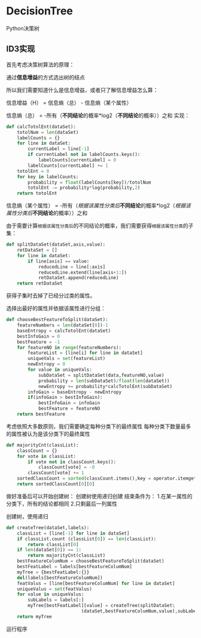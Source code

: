 # DecisionTree

Python决策树

## ID3实现

首先考虑决策树算法的原理：

通过**信息增益**的方式选出树的结点

所以我们需要知道什么是信息增益，或者只了解信息增益怎么算：

信息增益（H） = 信息熵（总） - 信息熵（某个属性）

信息熵（总） = -所有（**不同结论**的概率\*log2（**不同结论**的概率））之和
实现：
```python
def calcTotolEnt(dataSet):
    totolNum = len(dataSet)
    labelCounts = {}
    for line in dataSet:
        currentLabel = line[-1]
        if currentLabel not in labelCounts.keys():
            labelCounts[currentLabel] = 0
        labelCounts[currentLabel] += 1
    totolEnt = 0
    for key in labelCounts:
        probability = float(labelCounts[key])/totolNum
        totolEnt -= probability*log(probability,2)
    return totolEnt
```

信息熵（某个属性） = -所有（*根据该属性分类后***不同结论**的概率\*log2（*根据该属性分类后***不同结论**的概率））之和

由于需要计算`根据该属性分类后`的不同结论的概率，我们需要获得`根据该属性分类`的子集：
```python
def splitDataSet(dataSet,axis,value):
    retDataSet = []
    for line in dataSet:
        if line[axis] == value:
            reducedLine = line[:axis]
            reducedLine.extend(line[axis+1:])
            retDataSet.append(reducedLine)
    return retDataSet
```
获得子集时去掉了已经分过类的属性。

选择出最好的属性并依据该属性进行分组：
```python
def chooseBestFeatureToSplit(dataSet):
    featureNumbers = len(dataSet[0])-1
    baseEntropy = calcTotolEnt(dataSet)
    bestInfoGain = 0
    bestFeature = -1
    for featureNO in range(featureNumbers):
        featureList = [line[i] for line in dataSet]
        uniqueVals = set(featureList)
        newEntropy = 0
        for value in uniqueVals:
            subDataSet = splitDataSet(data,featureNO,value)
            probability = len(subDataSet)/float(len(dataSet))
            newEntropy += probability*calcTotolEnt(subDataSet)
        infoGain = baseEntropy - newEntropy
        if(infoGain > bestInfoGain):
            bestInfoGain = infoGain
            bestFeature = featureNO
    return bestFeature
```

考虑依照大多数原则，我们需要确定每种分类下的最终属性
每种分类下数量最多的属性被认为是该分类下的最终属性
```python
def majorityCnt(classList):
    classCount = {}
    for vote in classList:
        if vote not in classCount.keys():
            classCount[vote] = -0
        classCount[vote] += 1
    sortedClassCount = sorted(classCount.items(),key = operator.itemgetter(1),reverse = True)
    return sortedClassCount[0][0]
```

做好准备后可以开始创建树：
创建树使用递归创建
结束条件为：
1.在某一属性的分类下，所有的结论都相同
2.只剩最后一列属性

创建树，使用递归
```python
def createTree(dataSet,labels):
    classList = [line[-1] for line in dataSet]
    if classList.count (classList[0]) == len(classList):
        return classList[0]
    if len(dataSet[0]) == 1:
        return majorityCnt(classList)
    bestFeatureColumNum = chooseBestFeatureToSplit(dataSet)
    bestFeatLabel = labels[bestFeatureColumNum]
    myTree = {bestFeatLabel:{}}
    del(labels[bestFeatureColumNum])
    featValus = [line[bestFeatureColumNum] for line in dataSet]
    uniqueValus = set(featValus)
    for value in uniqueValus:
        subLabels = labels[:]
        myTree[bestFeatLabel][value] = createTree(splitDataSet\
                            (dataSet,bestFeatureColumNum,value),subLabels)
    return myTree
```
运行程序